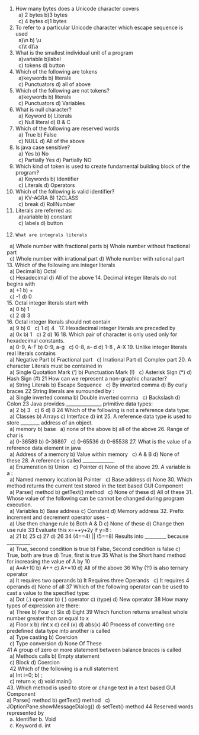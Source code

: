 1.	How many bytes does a Unicode character covers 					
 	a) 2 bytes			      b)3 bytes 		
 	c) 4 bytes			d)1 bytes		
2.	To refer to a particular Unicode character which escape sequence is used 					
 	a)\n			b) \u		
 	c)\t			d)\a		
3.	What is the smallest individual unit of a program					
 	a)variable			b)label		
 	c) tokens			d) button		
4.	Which of the following are tokens					
 	a)keywords			 b) literals		
 	 c) Punctuators 			d) all of above		
5.	Which of the following are not tokens?					
 	a)keywords			 b) literals		
 	c) Punctuators 			d) Variables		
6.	What is null character?					
 	a) Keyword			b) Literals		
 	c) Null literal			d) B & C		
7.	Which of the following are reserved words					
 	a) True			b) False		
 	c) NULL			d) All of the above		
8.	Is java case sensitive?					
 	a) Yes 			b) No		
 	c) Partially Yes			d) Partially NO		
9.	Which kind of token is used to create fundamental building block of the program?					
 	a) Keywords			b) Identifier 		
 	c) Literals			d) Operators		
10.	Which of the following is valid identifier?					
 	a) KV-AGRA			B) 12CLASS		
 	c) break			d) RollNumber		
11.	Literals are referred as:					
 	a)variable			b) constant		
 	c) labels			d) button		
12. 	What are integrals literals					
 	a) Whole number with fractional parts			b) Whole number without fractional part		
 	c) Whole number with irrational part			d) Whole number with rational part		
13.	Which of the following are integer literals 					
 	a)   Decimal				b) Octal	
 	c) Hexadecimal				d) All of the above	
14.	Decimal integer literals do not begins with 					
 	a) +1				b) +	
 	c) -1				d) 0	
15.	Octal integer literals start with					
 	a) 0				b) 1	
 	c) 2				d) 3	
16.	Octal integer literals should not contain					
 	a) 9					b) 0
 	c) 1					d) 4
						         
17.	Hexadecimal integer literals are preceded by  					
 	a) 0x					b) 1
 	c) 2					d) 16
18.	Which pair of character is only used only for hexadecimal constants.					
 	a) 0-9, A-F					b) 0-9, a-g
 	c) 0-8, a- d					d) 1-8 , A-X
19.	Unlike integer literals real literals contains					
 	a) Negative Part					b) Fractional part
 	c) Irrational Part 					d) Complex part 
20.	A character Literals must be contained in 					
 	a) Single Quotation Mark (‘)					b) Punctuation Mark (!)
 	c) Asterisk Sign (*)					d) Hash Sign (#)
21	How can we represent a non-graphic character?					
 	a) String Literals					b) Escape Sequence
 	c) By inverted comma					d) By curly braces
22	String literals are surrounded by :					
 	a) Single inverted comma					b) Double inverted comma
 	c) Backslash					d) Colon
23	Java provides _______________ primitive data types:					
 	a) 2					b) 3
 	c) 6					d) 8
24	Which of the following is not a reference data type: 					
 	a) Classes					b) Arrays
	c) Interface					d) int
25.	A reference data type is used to store ________ address of an object.					
 	a) memory					b) base
 	a) none of the above 					b) all of the above
26.	Range of char is 					
 	a) 0-36589					b) 0-36897
 	c) 0-65536					d) 0-65538
27.	What is the value of a reference data element in java					
 	a) Address of a memory					b) Value within memory
 	c) A & B					d) None of these
28. 	A reference is called _____________.					
 	a) Enumeration					b) Union
 	c) Pointer 					d) None of the above
29.	A variable is a :					
 	a) Named memory location					b) Pointer
 	c) Base address					d) None
30.	Which method returns the current text stored in the text based GUI Component					
 	a) Parse() method					b) getText() method
 	c) None of these					d) All of these
31. 	Whose value of the following can be cannot be changed during program execution. 					
 	a) Variables					b) Base address
	c) Constant 					d) Memory address
32.	Prefix increment and decrement operator uses -					
 	a) Use then change rule					b) Both A & D 
	c) None of these					d) Change then use rule
33	Evaluate this  x=++y+2y if y=8 :					
 	a) 21					b) 25
	c) 27					d) 26
34	(4==4) || (5==8) Results into _________ because __________.					
 	a) True, second condition is true					b) False, Second condition is false 
	c) True, both are true					d) True, first is true
35	What is the Short hand method for increasing the value of A by 10					
 	a) A=A+10					b) A++
	c) A+=10					d) All of the above
36	Why (?:) is also ternary operator					
 	a) It requires two operands 					b) It Requires three Operands 
 	c) It requires 4 operands 					d) None of all
37	Which of the following operator can be used to cast a value to the specified type:					
 	a) Dot (.) operator					b) ( ) operator
	c) (type)					d) New operator
38	How many types of expression are there:					
 	a) Three					b) Four
	c) Six					d) Eight
39	Which function returns smallest whole number greater than or equal to x 					
 	a) Floor x					b) rint x
	c) ceil (x)					d) abs(x)
40	Process of converting one predefined data type into another is called 					
 	a) Type casting		b) Coercion			
 	c) Type conversion		d) None Of These			
41	A group of zero or more statement between balance braces is called					
 	a) Methods calls		b) Empty statement			
 	c) Block		d) Coercion			
			 
42	Which of the following is a null statement					
 	a) Int i=0;		b) ;			
 	c) return x;		d) void main()			
43.	Which method is used to store or change text in a text based GUI Component					
	a) Parse() method					b) getText() method
 	c) JOptionPane.showMessageDialog()					d) setText() method
44	Reserved words represented by					
 	a. Identifier	b. Void				
 	c. Keyword	d. int				
